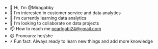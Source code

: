- 👋 Hi, I’m @Miragabby
- 👀 I’m interested in customer service and data analytics 
- 🌱 I’m currently learning data analytics 
- 💞️ I’m looking to collaborate on data projects 
- 📫 How to reach me pearlgabi24@gmail.com
- 😄 Pronouns: her/she 
- ⚡ Fun fact: Always ready to learn new things and add more knowledge

<!---
Miragabby/Miragabby is a ✨ special ✨ repository because its `README.md` (this file) appears on your GitHub profile.
You can click the Preview link to take a look at your changes.
--->
